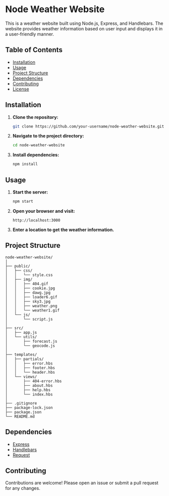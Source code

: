 # Node Weather Website

This is a weather website built using Node.js, Express, and Handlebars. The website provides weather information based on user input and displays it in a user-friendly manner.

## Table of Contents
- [Installation](#installation)
- [Usage](#usage)
- [Project Structure](#project-structure)
- [Dependencies](#dependencies)
- [Contributing](#contributing)
- [License](#license)

## Installation

1. **Clone the repository:**

   ```bash
   git clone https://github.com/your-username/node-weather-website.git
   ```

2. **Navigate to the project directory:**

   ```bash
   cd node-weather-website
   ```

3. **Install dependencies:**

   ```bash
   npm install
   ```

## Usage

1. **Start the server:**

   ```bash
   npm start
   ```

2. **Open your browser and visit:**

   ```
   http://localhost:3000
   ```

3. **Enter a location to get the weather information.**

## Project Structure

```
node-weather-website/
│
├── public/
│   ├── css/
│   │   └── style.css
│   ├── img/
│   │   ├── 404.gif
│   │   ├── cookie.jpg
│   │   ├── dawg.jpg
│   │   ├── loader6.gif
│   │   ├── sky3.jpg
│   │   ├── weather.png
│   │   └── weather1.gif
│   └── js/
│       └── script.js
│
├── src/
│   ├── app.js
│   └── utils/
│       ├── forecast.js
│       └── geocode.js
│
├── templates/
│   ├── partials/
│   │   ├── error.hbs
│   │   ├── footer.hbs
│   │   └── header.hbs
│   └── views/
│       ├── 404-error.hbs
│       ├── about.hbs
│       ├── help.hbs
│       └── index.hbs
│
├── .gitignore
├── package-lock.json
├── package.json
└── README.md
```

## Dependencies

- [Express](https://expressjs.com/)
- [Handlebars](https://handlebarsjs.com/)
- [Request](https://www.npmjs.com/package/request)

## Contributing

Contributions are welcome! Please open an issue or submit a pull request for any changes.
